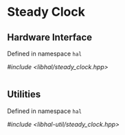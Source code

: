 # Steady Clock

## Hardware Interface
Defined in namespace `hal`

*#include <libhal/steady_clock.hpp>*

```{doxygenclass} hal::steady_clock
```

## Utilities
Defined in namespace `hal`

*#include <libhal-util/steady_clock.hpp>*

```{doxygengroup} SteadyClock
```